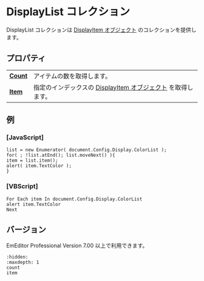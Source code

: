 # DisplayList コレクション

DisplayList コレクションは [DisplayItem オブジェクト](../display_item/index) のコレクションを提供します。

## プロパティ

|     |     |
| --- | --- |
| **[Count](count)** | アイテムの数を取得します。 |
| **[Item](item)** | 指定のインデックスの [DisplayItem オブジェクト](../display_item/index) を取得します。 |

## 例

### \[JavaScript\]

```
list = new Enumerator( document.Config.Display.ColorList );
for( ; !list.atEnd(); list.moveNext() ){
item = list.item();
alert( item.TextColor );
}
```

### \[VBScript\]

```
For Each item In document.Config.Display.ColorList
alert item.TextColor
Next
```

## バージョン

EmEditor Professional Version 7.00 以上で利用できます。


```{toctree}
:hidden:
:maxdepth: 1
count
item
```
